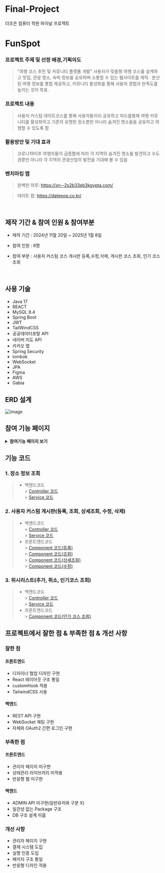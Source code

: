 # Final-Project
더조은 컴퓨터 학원 파이널 프로젝트

# FunSpot

### 프로젝트 주제 및 선정 배경,기획의도
>"여행 코스 추천 및 커뮤니티 플랫폼 개발"
사용자가 맞춤형 여행 코스를 설계하고 맛집, 관광 명소, 숙박 정보를 공유하며 소통할 수 있는 웹사이트를 제작. 
분산된 여행 정보를 통합 제공하고, 커뮤니티 활성화를 통해 사용자 경험과 만족도를 높이는 것이 목표.

### 프로젝트 내용
>사용자 커스텀 데이트코스를 통해 사용자들끼리 공유하고 피드를통해 여행 커뮤니티를 활성화하고 기존의 유명한 장소뿐만 아니라
숨겨진 명소들을 공유하고 여행할 수 있도록 함

### 활용방안 및 기대 효과
>코로나19이후 여행자들이 급증함에 따라 각 지역의 숨겨진 명소를 발견하고 수도권뿐만 아니라 각 지역의 관광산업의 발전을
기대해 볼 수 있음

### 벤치마킹 앱
> 완벽한 하루: https://xn--2s2b33eb3kgvpta.com/

> 데이트 팝: https://datepop.co.kr/
</br>

## 제작 기간 & 참여 인원 & 참여부분
- 제작 기간 : 2024년 11월 20일 ~ 2025년 1월 8일

- 참여 인원 : 6명

- 참여 부분 : 사용자 커스텀 코스 게시판 등록,수정,삭제, 게시판 코스 조회, 인기 코스 조회
</br>

## 사용 기술
####
- Java 17
- REACT
- MySQL 8.4
- Spring Boot
- JWT
- TailWindCSS
- 공공데이터포탈 API
- 네이버 지도 API
- 카카오 맵
- Spring Security
- lombok
- WebSocket
- JPA
- Figma
- AWS
- Gabia
  </br>

## ERD 설계
![image](https://github.com/user-attachments/assets/7dcccd75-465d-4aee-9d8e-afb1d26c183a)</br>

## 참여 기능 페이지
<details>
<summary><b>참여기능 페이지 보기</b></summary>
<div markdown="1">

### 1. 사용자 커스텀 코스 게시판 등록
![Image](https://github.com/user-attachments/assets/35a35b0c-9d40-4e72-9f57-3d40b042100d)</br>
- 2단계로 나누어져 있으며 장소검색 및 선택 단계와 코스 정보 입력 단계로 구분
- 장소 검색은 지역 및 상세 지역 또는 장소 이름으로 검색 가능
- 검색 결과는 각 장소를 나타내는 카드 형식으로 조회
- 장소의 이미지와 지역 주소, 장소 이름, 코스 추가 버튼 (클릭 시 선택된 장소에 추가)으로 구성
- 장소는 최소 2개에서 최대 5개까지 장소 선택 가능
- 선택된 장소는 원형 이미지와 장소 이름으로 구성, “x” 표시 버튼으로 삭제 가능

![Image](https://github.com/user-attachments/assets/abca6661-0b5a-4ecf-b732-a5e7dcd22392)</br>
- 코스 제목 및 설명 입력
- 누구와 가는 코스인지, 무엇을 하는 코스인지 선택
- 이전 단계 버튼 클릭 시 앞 단계인 장소 선택 단계로 이동
- 등록하기 버튼 클릭 시 코스가 등록 되며 코스 목록 화면으로 이동

### 2. 코스 목록 조회 페이지
![Image](https://github.com/user-attachments/assets/b27048a6-0292-4d41-bf8d-0b5502e11adf)</br>
- 상단에 코스 등록 페이지로 이동하는 버튼
- 등록된 코스 목록이 최신순으로 조회
- 처음에는 최근 등록된 3개의 코스만 조회, 스크롤을 끝까지 내리면 다음 3개 코스 조회(무한 스크롤링)
- 각 코스에 해당하는 장소 이미지, 장소의 지역 및 주소, 코스 순서 번호, 장소 이름, 코스 제목, 코스에 필요 예상 금액과 예상 소요 시간, 코스 태그
- 코스 상세 페이지로 이동하는 버튼

### 3. 코스 상세 페이지
![Image](https://github.com/user-attachments/assets/61e2e7bc-f83e-4dea-be5a-8ff2410595a9)</br>
- 각 장소의 위치와 코스 경로를 알려주는 지도 네이버 지도 API 활용) 
- 코스 설명문, 각 위치를 마커로 표현, 마커 중앙에 장소 카테고리에 따른 이미지, 코스 순서 번호
- 코스 제목과 코스 태그, 수정,삭제 버튼은 작성자에게만 표현(토큰 활용)
- 수정 버튼 클릭 시 코스 수정 페이지로 이동, 삭제 버튼 클릭 시 코스 삭제 이후 코스 목록 화면으로 이동
- 찜 하기 버튼 클릭 시 마이 페이지의 위시리스트에 추가, 코스 목록 버튼 클릭 시 코스 목록 조회 화면으로 이동
- 각 장소의 정보가 담긴 카드 조회, 장소 이미지 지역을 나타내는 주소, 코스 순서 번호 및 장소 이름, 길 찾기 버튼 (카카오 맵 활용), 각 장소의 예상 비용 및 소요시간

### 4. 코스 수정 페이지
![Image](https://github.com/user-attachments/assets/10ff1aae-25c2-440f-9754-2ae894476996)</br>
![Image](https://github.com/user-attachments/assets/49b011b9-4189-469b-9663-96526d666093)</br>
- 코스 등록 페이지와 형식은 동일
- 기존 선택된 장소 표시, 장소 검색 및 선택 기능은 등록과 동일
- 기존에 입력된 제목,설명 표시
- 선택된 태그 활성화

### 5. 인기 코스 목록 조회 페이지
![Image](https://github.com/user-attachments/assets/9642ceba-02e1-4918-b592-73de1bca6c4a)</br>
- 사용자들이 위시리스트에 많이 추가된 코스 순으로 조회
- 그 외 기능은 목록 조회 화면과 동일

</div>
</details>

## 기능 코드

### 1. 장소 정보 조회

> - 백엔드코드</br>
    > [Controller 코드](https://github.com/You-HyunHo/Final-Project/blob/master/backend/src/main/java/com/spot/fun/usr/custom/controller/PlaceController.java)</br>
    > [Service 코드](https://github.com/You-HyunHo/Final-Project/blob/master/backend/src/main/java/com/spot/fun/usr/custom/service/PlaceServiceImpl.java)</br>

### 2. 사용자 커스텀 게시판(등록, 조회, 상세조회, 수정, 삭제)

> - 백엔드코드</br>
    > [Controller 코드](https://github.com/You-HyunHo/Final-Project/blob/master/backend/src/main/java/com/spot/fun/usr/custom/controller/CustomController.java)</br>
    > [Service 코드](https://github.com/You-HyunHo/Final-Project/blob/master/backend/src/main/java/com/spot/fun/usr/custom/service/CustomServiceImpl.java)</br>
> - 프론트엔드코드</br>
    > [Component 코드(등록)](https://github.com/You-HyunHo/Final-Project/blob/master/frontend/src/usr/custom/components/AddComponent.js)</br>
    > [Component 코드(조회)](https://github.com/You-HyunHo/Final-Project/blob/master/frontend/src/usr/custom/components/ListComponent.js)</br>
    > [Component 코드(상세조회)](https://github.com/You-HyunHo/Final-Project/blob/master/frontend/src/usr/custom/components/ReadComponent.js)</br>
    > [Component 코드(수정)](https://github.com/You-HyunHo/Final-Project/blob/master/frontend/src/usr/custom/components/UpdateComponent.js)</br>

### 3. 위시리스트(추가, 취소, 인기코스 조회)

> - 백엔드코드</br>
    > [Controller 코드](https://github.com/You-HyunHo/Final-Project/blob/master/backend/src/main/java/com/spot/fun/usr/custom/controller/WishListController.java)</br>
    > [Service 코드](https://github.com/You-HyunHo/Final-Project/blob/master/backend/src/main/java/com/spot/fun/usr/custom/service/WishListServiceImpl.java)</br>
> - 프론트엔드코드</br>
    > [Component 코드(인기 코스 조회)](https://github.com/You-HyunHo/Final-Project/blob/master/frontend/src/usr/custom/components/PopularComponent.js)</br>

    
## 프로젝트에서 잘한 점 & 부족한 점 & 개선 사항

### 잘한 점

#### 프론트엔드
- 디자이너 협업 디자인 구현
- React 레이아웃 구조 통일
- customHook 적용
- TailwindCSS 사용

#### 백엔드
- REST API 구현
- WebSocket 채팅 구현
- 자체와 OAuth2 간편 로그인 구현

### 부족한 점

#### 프론트엔드
- 관리자 페이지 미구현
- 상태관리 라이브러리 미적용
- 반응형 웹 미구현

#### 백엔드
- ADMIN API 미구현(일반유저와 구분 X)
- 일관성 없는 Package 구조
- DB 구조 설계 미흡


### 개선 사항
- 관리자 페이지 구현
- 결제 시스템 도입
- 실명 인증 도입
- 패키지 구조 통일
- 반응형 디자인 적용



